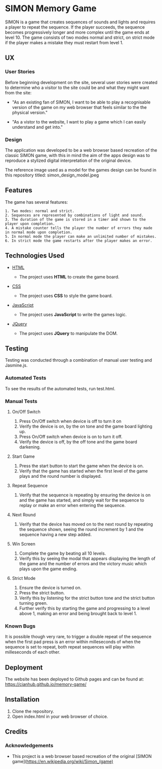 # SIMON Memory Game 

SIMON is a game that creates sequences of sounds and lights and requires a player to repeat the sequence. If the player succeeds, the sequence becomes progressively longer and more complex until the game ends at level 10. The game consists of two modes normal and strict, on strict mode if the player makes a mistake they must restart from level 1.
 
## UX

### User Stories

Before beginning development on the site, several user stories were created to determine who a visitor to the site could be and what they might want from the site:

- "As an existing fan of SIMON, I want to be able to play a recognisable version of the game on my web browser that feels similar to the the physical version."

- "As a vistor to the website, I want to play a game which I can easily understand and get into."

### Design

The application was developed to be a web browser based recreation of the classic SIMON game, with this in mind the aim of the apps design was to reproduce a stylized digital interpretation of the original device.

The reference image used as a model for the games design can be found in this repository titled: simon_design_model.jpeg

## Features

The game has several features:

    1. Two modes: normal and strict.
    2. Sequences are represented by combinations of light and sound.
    3. The duration of the game is stored in a timer and shown to the player upon completion.
    4. A mistake counter tells the player the number of errors they made in normal mode upon completion.
    5. In normal mode the player can make an unlimited number of mistakes.
    6. In strict mode the game restarts after the player makes an error.

## Technologies Used

- [HTML](https://www.w3.org/)
    - The project uses **HTML** to create the game board.

- [CSS](https://www.w3.org/)
    - The project uses **CSS** to style the game board.

- [JavaScript](https://developer.mozilla.org/bm/docs/Web/JavaScript)
    - The project uses **JavaScript** to write the games logic.

- [JQuery](https://jquery.com/)
    - The project uses **JQuery** to manipulate the DOM.

## Testing

Testing was conducted through a combination of manual user testing and Jasmine.js. 

### Automated Tests

To see the results of the automated tests, run test.html.

### Manual Tests

1. On/Off Switch
    1. Press On/Off switch when device is off to turn it on
    2. Verify the device is on, by the on tone and the game board lighting up.
    3. Press On/Off switch when device is on to turn it off.
    4. Verify the device is off, by the off tone and the game board darkening.

2. Start Game
    1. Press the start button to start the game when the device is on.
    2. Verify that the game has started when the first level of the game plays and the round number is displayed.

3. Repeat Sequence
    1. Verify that the sequence is repeating by ensuring the device is on and the game has started, and simply wait for the sequence to replay or make an error when entering the sequence.

4. Next Round
    1. Verify that the device has moved on to the next round by repeating the sequence shown, seeing the round increment by 1 and the sequence having a new step added.

5. Win Screen
    1. Complete the game by beating all 10 levels.
    2. Verify this by seeing the modal that appears displaying the length of the game and the number of errors and the victory music which plays upon the game ending.

6. Strict Mode
    1. Ensure the device is turned on.
    2. Press the strict button.
    3. Verify this by listening for the strict button tone and the strict button turning green.
    4. Further verify this by starting the game and progressing to a level above 1, making an error and being brought back to level 1.

### Known Bugs

It is possible though very rare, to trigger a double repeat of the sequence when the first pad press is an error within milleseconds of when the sequence is set to repeat, both repeat sequences will play within milleseconds of each other.

## Deployment

The website has been deployed to Github pages and can be found at: <https://cianhub.github.io/memory-game/>

## Installation

1. Clone the repository.
2. Open index.html in your web browser of choice.

## Credits

### Acknowledgements

- This project is a web browser based recreation of the original [SIMON game](https://en.wikipedia.org/wiki/Simon_(game) 
